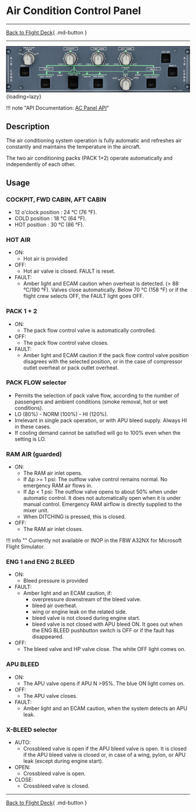 # Air Condition Control Panel

---

[Back to Flight Deck](../index.md){ .md-button }

---

![Air Conditioning Panel](../../../assets/a32nx-briefing/overhead-panel/AC-Panel.jpg "Air Conditioning Panel"){loading=lazy}

!!! note "API Documentation: [AC Panel API](../../../../fbw-a32nx/a32nx-api/a32nx-flightdeck-api.md#air-condition-panel)"

## Description

The air conditioning system operation is fully automatic and refreshes air constantly and maintains the temperature in the aircraft.

The two air conditioning packs (PACK 1+2) operate automatically and independently of each other.

## Usage

### COCKPIT, FWD CABIN, AFT CABIN

- 12 o'clock position : 24 °C (76 °F).
- COLD position : 18 °C (64 °F).
- HOT position : 30 °C (86 °F).

### HOT AIR

- ON:
    - Hot air is provided
- OFF:
    - Hot air valve is closed. FAULT is reset.
- FAULT:
    - Amber light and ECAM caution when overheat is detected. (> 88 °C/190 °F). Valves close automatically. Below 70 °C (158 °F) or if the flight crew selects OFF, the FAULT light goes OFF.

### PACK 1 + 2

- ON:
    - The pack flow control valve is automatically controlled.
- OFF:
    - The pack flow control valve closes.
- FAULT:
    - Amber light and ECAM caution if the pack flow control valve position disagrees with the selected position, or in the case of compressor outlet overheat or pack outlet overheat.

### PACK FLOW selector

- Permits the selection of pack valve flow, according to the number of passengers and ambient conditions (smoke removal, hot or wet conditions).
- LO (80%) - NORM (100%) - HI (120%).
- Irrelevant in single pack operation, or with APU bleed supply. Always HI in these cases.
- If cooling demand cannot be satisfied will go to 100% even when the setting is LO.

### RAM AIR (guarded)

- ON:
    - The RAM air inlet opens.
    - If &#916;p >= 1 psi: The outflow valve control remains normal. No emergency RAM air flows in.
    - If &#916;p < 1 psi: The outflow valve opens to about 50% when under automatic control. It does not automatically open when it is under manual control. Emergency RAM airflow is directly supplied to the mixer unit.
    - When DITCHING is pressed, this is closed.
- OFF:
    - The RAM air inlet closes.

!!! info ""
    Currently not available or INOP in the FBW A32NX for Microsoft Flight Simulator.

### ENG 1 and ENG 2 BLEED

- ON:
    - Bleed pressure is provided
- FAULT:
    - Amber light and an ECAM caution, if:
        - overpressure downstream of the bleed valve.
        - bleed air overheat.
        - wing or engine leak on the related side.
        - bleed valve is not closed during engine start.
        - bleed valve is not closed with APU bleed ON.
        It goes out when the ENG BLEED pushbutton switch is OFF or if the fault has disappeared.
- OFF:
    - The bleed valve and HP valve close. The white OFF light comes on.

### APU BLEED

- ON:
    - The APU valve opens if APU N >95%. The blue ON light comes on.
- OFF:
    - The APU valve closes.
- FAULT:
    -  Amber light and an ECAM caution, when the system detects an APU leak.

### X-BLEED selector

- AUTO:
    - Crossbleed valve is open if the APU bleed valve is open. It is closed if the APU bleed valve is closed or, in case of a wing, pylon, or APU leak (except during engine start).
- OPEN:
    - Crossbleed valve is open.
- CLOSE:
    - Crossbleed valve is closed.

---

[Back to Flight Deck](../index.md){ .md-button }
